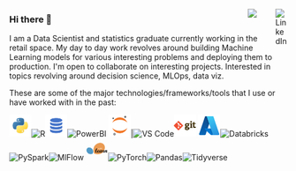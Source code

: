 <a href="https://www.linkedin.com/in/frederiktiedemann/" target="_blank" rel="nofollow"><img align="right" alt="LinkedIn" width="22px" src="https://cdn.jsdelivr.net/npm/simple-icons@v3/icons/linkedin.svg" /></a><img align="right" width="50" src="https://visitor-badge.glitch.me/badge?page_id=erocoar.visitor-badge">

### Hi there 👋

I am a Data Scientist and statistics graduate currently working in the retail space. My day to day work revolves around building Machine Learning models for various interesting problems and deploying them to production. I'm open to collaborate on interesting projects. Interested in topics revolving around decision science, MLOps, data viz.

These are some of the major technologies/frameworks/tools that I use or have worked with in the past:

<img title="Python" alt="Python" width="40px" src="https://raw.githubusercontent.com/github/explore/master/topics/python/python.png" /><img title="R" alt="R" width="40px" src="https://upload.wikimedia.org/wikipedia/commons/c/c1/Rlogo.png"><img title="SQL" alt="SQL" width="40px" src="https://raw.githubusercontent.com/github/explore/master/topics/sql/sql.png"><img title="PowerBI" alt="PowerBI" width="40px" src="https://upload.wikimedia.org/wikipedia/commons/thumb/c/cf/New_Power_BI_Logo.svg/2048px-New_Power_BI_Logo.svg.png">
<img title="Jupyter Notebook" alt="Jupyter" width="40px" src="https://raw.githubusercontent.com/github/explore/master/topics/jupyter-notebook/jupyter-notebook.png">|<img title="VS Code" alt="VS Code" width="40px" src="https://img.icons8.com/fluent/48/000000/visual-studio-code-2019.png"><img title="git" alt="git" width="40px" src="https://raw.githubusercontent.com/github/explore/master/topics/git/git.png">
<img title="Azure" alt="Azure" width="40px" src="https://raw.githubusercontent.com/github/explore/main/topics/azure/azure.png"><img title="Databricks" alt="Databricks" width="40px" src="https://avatars.githubusercontent.com/u/4998052?s=280&v=4"><img title="PySpark" alt="PySpark" width="40px" src="https://user-images.githubusercontent.com/16050768/166652650-ccd2186b-b1e8-4a37-9613-080d49e3cb0e.png"><img title="MlFlow" alt="MlFlow" width="40px" src="https://miro.medium.com/max/600/1*REO5PIb3hp3KapyADHyzIQ.jpeg">
<img title="Scikit-Learn" alt="Scikit Learn" width="40px" src="https://raw.githubusercontent.com/github/explore/master/topics/scikit-learn/scikit-learn.png"><img title="PyTorch" alt="PyTorch" width="40px" src="https://pytorch.org/assets/images/pytorch-logo.png"><img title="PyTorch" alt="Pandas" width="40px" src="https://pandas.pydata.org/static/img/pandas_secondary.svg"><img title="Tidyverse" alt="Tidyverse" width="40px" src="https://tidyverse.tidyverse.org/articles/tidyverse-logo.png">

<!--
**erocoar/erocoar** is a ✨ _special_ ✨ repository because its `README.md` (this file) appears on your GitHub profile.

Here are some ideas to get you started:

- 🔭 I’m currently working on ...
- 🌱 I’m currently learning ...
- 👯 I’m looking to collaborate on ...
- 🤔 I’m looking for help with ...
- 💬 Ask me about ...
- 📫 How to reach me: ...
- 😄 Pronouns: ...
- ⚡ Fun fact: ...
-->
